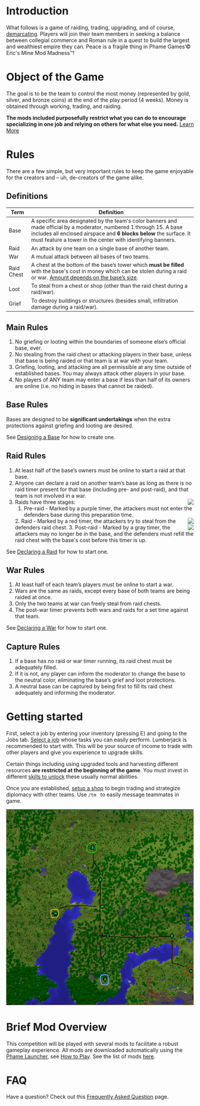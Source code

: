 # Introduction
What follows is a game of raiding, trading, upgrading, and of course, [demarcating](https://www.wordnik.com/words/demarcate). Players will join their team members in seeking a balance between collegial commerce and Roman rule in a quest to build the largest and wealthiest empire they can. Peace is a fragile thing in Phame Games’© Eric's Mine Mod Madness™!

# Object of the Game
The goal is to be the team to control the most money (represented by gold, silver, and bronze coins) at the end of the play period (4 weeks). Money is obtained through working, trading, and raiding.

**The mods included purposefully restrict what you can do to encourage specializing in one job and relying on others for what else you need.** [Learn More](/emmm/details/#mods)

# Rules
There are a few simple, but very important rules to keep the game enjoyable for the creators and – uh, de-creators of the game alike.

## Definitions
| Term | Definition |
| -- | -- |
| Base | A specific area designated by the team's color banners and made official by a moderator, numbered 1 through 15. A base includes all enclosed airspace and **6 blocks below** the surface. It must feature a tower in the center with identifying banners. |
| Raid | An attack by one team on a single base of another team. |
| War | A mutual attack between all bases of two teams. |
| Raid Chest | A chest at the bottom of the base’s tower which **must be filled** with the base's cost in money which can be stolen during a raid or war. [Amount depends on the base’s size](/emmm/details/#base-cost). |
| Loot | To steal from a chest or shop (other than the raid chest during a raid/war). |
| Grief | To destroy buildings or structures (besides small, infiltration damage during a raid/war). |

## Main Rules
1. No griefing or looting within the boundaries of someone else’s official base, ever.
2. No stealing from the raid chest or attacking players in their base, unless that base is being raided or that team is at war with your team.
3. Griefing, looting, and attacking are all permissible at any time outside of established bases. You may always attack other players in your base.
4. No players of ANY team may enter a base if less than half of its owners are online (i.e. no hiding in bases that cannot be raided).

## Base Rules

Bases are designed to be **significant undertakings** when the extra protections against griefing and looting are desired.

See [Designing a Base](/emmm/details/#designing-a-base) for how to create one.

## Raid Rules
1. At least half of the base’s owners must be online to start a raid at that base.
2. Anyone can declare a raid on another team’s base as long as there is no raid timer present for that base (including pre- and post-raid), and that team is not involved in a war.
3. Raids have three stages:
    <img style="float: right;" src="/emmm/return_to_base.png">
    1. Pre-raid - Marked by a purple timer, the attackers must not enter the defenders base during this preparation time.
    <img style="float: right;" src="/emmm/defend_base.png">
    2. Raid - Marked by a red timer, the attackers try to steal from the defenders raid chest.
    <img style="float: right;" src="/emmm/restock_base.png">
    3. Post-raid - Marked by a gray timer, the attackers may no longer be in the base, and the defenders must refill the raid chest with the base's cost before this timer is up.

See [Declaring a Raid](/emmm/details/#declaring-a-raid) for how to start one.

## War Rules

1. At least half of each team’s players must be online to start a war.
3. Wars are the same as raids, except every base of both teams are being raided at once.
4. Only the two teams at war can freely steal from raid chests.
5. The post-war timer prevents both wars and raids for a set time against that team.

See [Declaring a War](/emmm/details/#declaring-a-war) for how to start one.

## Capture Rules
1. If a base has no raid or war timer running, its raid chest must be adequately filled.
2. If it is not, any player can inform the moderator to change the base to the neutral color, eliminating the base’s grief and loot protections.
3. A neutral base can be captured by being first to fill its raid chest adequately and informing the moderator.

# Getting started
First, select a job by entering your inventory (pressing E) and going to the Jobs tab. [Select a job](/emmm/jobs-addon/#job-tasks) whose tasks you can easily perform. Lumberjack is recommended to start with. This will be your source of income to trade with other players and give you experience to upgrade skills.

Certain things including using upgraded tools and harvesting different resources **are restricted at the beginning of the game**. You must invest in different [skills to unlock](/emmm/levelz/#unlocking-abilities) these usually normal abilities.

Once you are established, [setup a shop](/emmm/details/#setup-a-shop) to begin trading and strategize diplomacy with other teams. Use `/tm ` to easily message teammates in game.

![](map-marked.png)

# Brief Mod Overview
This competition will be played with several mods to facilitate a robust gameplay experience. All mods are downloaded automatically using the [Phame Launcher](https://phame.dev), see [How to Play](/emmm/how-to-play). See the list of mods [here](/emmm/details/#mods).

# FAQ
Have a question? Check out this [Frequently Asked Question](/emmm/faq/) page.
